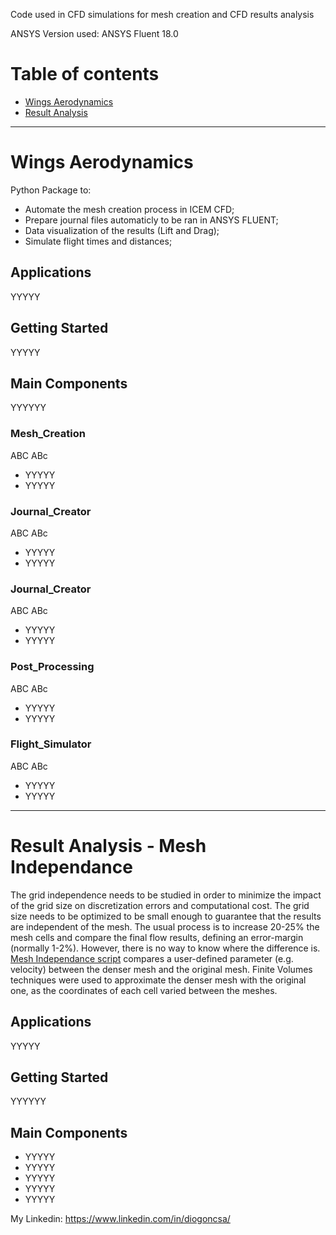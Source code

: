 Code used in CFD simulations for mesh creation and CFD results analysis

ANSYS Version used: ANSYS Fluent 18.0

# Table of contents

<!--ts-->
   * [Wings Aerodynamics](#wings-aerodynamics)
   * [Result Analysis](#result-analysis---mesh-independance)

<!--te-->


---


# Wings Aerodynamics

Python Package to:
- Automate the mesh creation process in ICEM CFD;
- Prepare journal files automaticly to be ran in ANSYS FLUENT;
- Data visualization of the results (Lift and Drag);
- Simulate flight times and distances;

## Applications

YYYYY

## Getting Started

YYYYY

## Main Components
YYYYYY

### Mesh_Creation
ABC ABc
- YYYYY
- YYYYY

### Journal_Creator
ABC ABc
- YYYYY
- YYYYY

### Journal_Creator
ABC ABc
- YYYYY
- YYYYY

### Post_Processing
ABC ABc
- YYYYY
- YYYYY

### Flight_Simulator
ABC ABc
- YYYYY
- YYYYY


---



# Result Analysis - Mesh Independance

The grid independence needs to be studied in order to minimize the impact of the grid size on discretization errors and computational cost. The grid size needs to be optimized to be small enough to guarantee that the results are independent of the mesh. The usual process is to increase 20-25% the mesh cells and compare the final flow results, defining an error-margin (normally 1-2%). However, there is no way to know where the difference is.
[Mesh Independance script](https://github.com/perkier/CFD/blob/master/Result_Analysis/Mesh_Independance_Analysis.py) compares a user-defined parameter (e.g. velocity) between the denser mesh and the original mesh. Finite Volumes techniques were used to approximate the denser mesh with the original one, as the coordinates of each cell varied between the meshes.


## Applications

YYYYY

## Getting Started
YYYYYY

## Main Components
- YYYYY
- YYYYY
- YYYYY
- YYYYY
- YYYYY



My Linkedin: https://www.linkedin.com/in/diogoncsa/

